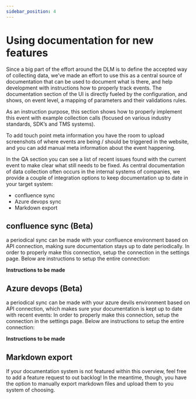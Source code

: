 ```yaml
---
sidebar_position: 4
---
```


# Using documentation for new features

Since a big part of the effort around the DLM is to define the accepted way of collecting data, we’ve made an effort to use this as a central source of documentation that can be used to document what is there, and help development with instructions how to properly track events.
The documentation section of the UI is directly fueled by the configuration, and shows, on event level, a mapping of parameters and their validations rules.

As an instruction purpose, this section shows how to properly implement this event with example collection calls (focused on various industry standards, SDK’s and TMS systems).

To add touch point meta information you have the room to upload screenshots of where events are being / should be triggered in the website, and you can add manual meta information about the event happening.

In the QA section you can see a list of recent issues found with the current event to make clear what still needs to be fixed.
As central documentation of data collection often occurs in the internal systems of companies, we provide a couple of integration options to keep documentation up to date in your target system:

* confluence sync
* Azure devops sync
* Markdown export

## confluence sync (Beta)
a periodical sync can be made with your confluence environment based on API connection, making sure documentation stays up to date periodically. In order to properly make this connection, setup the connection in the settings page. Below are instructions to setup the entire connection:

**Instructions to be made**

## Azure devops (Beta)

a periodical sync can be made with your azure devils environment based on API connection, which makes sure your documentation is kept up to date with recent events: In order to properly make this connection, setup the connection in the settings page. Below are instructions to setup the entire connection:

**Instructions to be made**

## Markdown export

If your documentation system is not featured within this overview, feel free to add a feature request to out backlog! In the meantime, though, you have the option to manually export markdown files and upload them to you system of choosing.